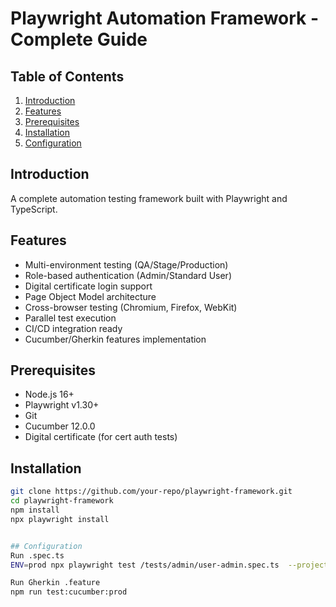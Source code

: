 # Playwright Automation Framework - Complete Guide

## Table of Contents
1. [Introduction](#introduction)
2. [Features](#features)
3. [Prerequisites](#prerequisites)
4. [Installation](#installation)
5. [Configuration](#configuration)

## Introduction
A complete automation testing framework built with Playwright and TypeScript.

## Features
- Multi-environment testing (QA/Stage/Production)
- Role-based authentication (Admin/Standard User)
- Digital certificate login support
- Page Object Model architecture
- Cross-browser testing (Chromium, Firefox, WebKit)
- Parallel test execution
- CI/CD integration ready
- Cucumber/Gherkin features implementation 

## Prerequisites
- Node.js 16+
- Playwright v1.30+
- Git
- Cucumber 12.0.0
- Digital certificate (for cert auth tests)


## Installation
```bash
git clone https://github.com/your-repo/playwright-framework.git
cd playwright-framework
npm install
npx playwright install


## Configuration
Run .spec.ts
ENV=prod npx playwright test /tests/admin/user-admin.spec.ts  --project=User --debug

Run Gherkin .feature
npm run test:cucumber:prod


